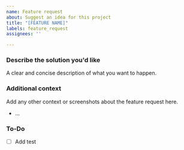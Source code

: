 ```yaml
---
name: Feature request
about: Suggest an idea for this project
title: "[FEATURE NAME]"
labels: feature_request
assignees: ''

---
```


<!-- Please fill the following sections with the required information. -->

### Describe the solution you'd like

A clear and concise description of what you want to happen.

### Additional context

Add any other context or screenshots about the feature request here.

- ...

### To-Do

- [ ] Add test
